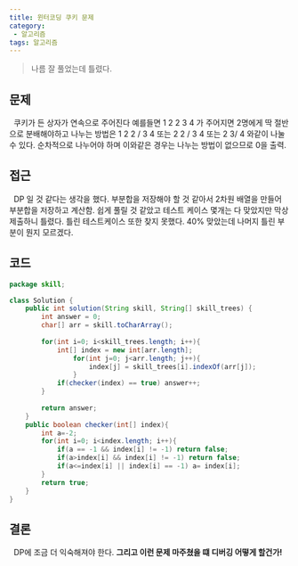 ```yaml
---
title: 윈터코딩 쿠키 문제
category:
 - 알고리즘
tags: 알고리즘
---
```



> 나름 잘 풀었는데 틀렸다.

<!-- more -->

## 문제
&nbsp; 쿠키가 든 상자가 연속으로 주어진다
예를들면 1 2 2 3 4 가 주어지면
2명에게 딱 절반으로 분배해야하고
나누는 방법은 1 2 2 / 3 4 또는 2 2 / 3 4
또는 2 3/ 4 와같이 나눌 수 있다. 순차적으로 나누어야 하며 이와같은 경우는 나누는 방법이 없으므로 0을 출력.

## 접근
&nbsp; DP 일 것 같다는 생각을 했다.
부분합을 저장해야 할 것 같아서 2차원 배열을 만들어 부분합을 저장하고 계산함. 쉽게 풀릴 것 같았고 테스트 케이스 몇개는 다 맞았지만 막상 제출하니 틀렸다.
틀린 테스트케이스 또한 찾지 못했다. 40% 맞았는데 나머지 틀린 부분이 뭔지 모르겠다.


## 코드
```java
package skill;

class Solution {
    public int solution(String skill, String[] skill_trees) {
        int answer = 0;
        char[] arr = skill.toCharArray();
        
        for(int i=0; i<skill_trees.length; i++){
        	int[] index = new int[arr.length];
        		for(int j=0; j<arr.length; j++){
        			index[j] = skill_trees[i].indexOf(arr[j]);
        		}
        	if(checker(index) == true) answer++;
        }
        
        return answer;
    }
    public boolean checker(int[] index){
    	int a=-2; 
    	for(int i=0; i<index.length; i++){
    		if(a == -1 && index[i] != -1) return false;
    		if(a>index[i] && index[i] != -1) return false;
    		if(a<=index[i] || index[i] == -1) a= index[i];
    	}
    	return true;
    }
}
```
## 결론

&nbsp; DP에 조금 더 익숙해져야 한다.
**그리고 이런 문제 마주쳤을 떄 디버깅 어떻게 할건가!**

